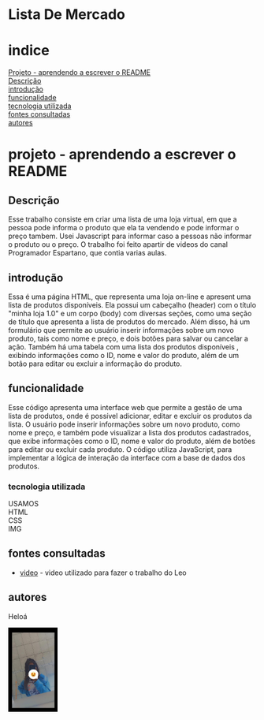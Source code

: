 # Lista De Mercado

# indice 
[Projeto - aprendendo a escrever o README](#projeto---aprendendo-a-escrever-o-readme)  
[Descrição](#descri%C3%A7%C3%A3o)  
[introdução](#introdu%C3%A7%C3%A3o)  
[funcionalidade](#funcionalidade)  
[tecnologia utilizada](#tecnologia-utilizada)  
[fontes consultadas](#fontes-consultadas)  
[autores](#autores)  

# projeto - aprendendo a escrever o README

## Descrição 
Esse trabalho consiste em criar uma lista de uma loja virtual, em que a pessoa pode informa o produto que ela ta vendendo e pode informar o preço tambem. Usei Javascript para informar caso a pessoas não informar o produto ou o preço. 
O trabalho foi feito apartir de videos do canal Programador Espartano, que contia varias aulas.

## introdução 
Essa é uma página  HTML, que  representa uma loja on-line e apresent uma lista de produtos disponíveis. Ela possui um cabeçalho (header) com o título "minha loja 1.0" e um corpo (body) com diversas seções, como uma seção de título  que apresenta a lista de produtos do mercado. Além disso, há um formulário que permite ao usuário inserir informações sobre um novo produto, tais como nome e preço, e dois botões para salvar ou cancelar a ação. Também há uma tabela com uma lista dos produtos disponíveis , exibindo informações como o ID, nome e valor do produto, além de um botão para editar ou excluir a informação do produto.

## funcionalidade 

Esse código apresenta uma interface web que permite a gestão de uma lista de produtos, onde é possível adicionar, editar e excluir os produtos da lista. O usuário pode inserir informações sobre um novo produto, como nome e preço, e também pode visualizar a lista dos produtos cadastrados, que exibe informações como o ID, nome e valor do produto, além de botões para editar ou excluir cada produto. O código utiliza JavaScript, para implementar a lógica de interação da interface com a base de dados dos produtos.
### tecnologia utilizada
USAMOS   
HTML  
CSS  
IMG  
## fontes consultadas
* [video](video-1.mp4) - video utilizado para fazer o trabalho do Leo
## autores
Heloá   

<img src="https://github.com/heloanascimentp/portfolio-pessoal/blob/main/img/eu.jpeg" width="100px">
